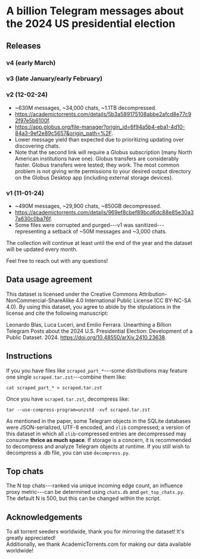 # A billion Telegram messages about the 2024 US presidential election

## Releases

### v4 (early March)

### v3 (late January/early February)

### v2 (12-02-24)
* ~630M messages, ~34,000 chats, ~1.1TB decompressed.
* https://academictorrents.com/details/5b3a589175108abbe2afcd8e77c92f97e5b6100f.
* https://app.globus.org/file-manager?origin_id=6f94a5b4-eba1-4d10-84a3-9ef2e89c5657&origin_path=%2F.
* Lower message yield than expected due to prioritizing updating over discovering chats.
* Note that the second link will require a Globus subscription (many North American institutions have one). Globus transfers are considerably faster. Globus transfers were tested; they work. The most common problem is not giving write permissions to your desired output directory on the Globus Desktop app (including external storage devices).

### v1 (11-01-24)
* ~490M messages, ~29,900 chats, ~850GB decompressed.
* https://academictorrents.com/details/969ef8cbef89bcd6dc88e85e30a37a630c0ba76f.
* Some files were corrupted and purged---v1 was sanitized---representing a setback of ~50M messages and ~3,000 chats.
  

The collection will continue at least until the end of the year and the dataset will be updated every month.

Feel free to reach out with any questions!


## Data usage agreement
This dataset is licensed under the Creative Commons Attribution-NonCommercial-ShareAlike 4.0 International Public License (CC BY-NC-SA 4.0). By using this dataset, you agree to abide by the stipulations in the license and cite the following manuscript:

Leonardo Blas, Luca Luceri, and Emilio Ferrara. Unearthing a Billion Telegram Posts about the 2024 U.S. Presidential Election: Development of a Public Dataset. 2024. https://doi.org/10.48550/arXiv.2410.23638. 

## Instructions
If you you have files like `scraped_part_*`---some distributions may feature one single `scraped.tar.zst`---combine them like:
```
cat scraped_part_* > scraped.tar.zst
```
Once you have `scraped.tar.zst`, decompress like:
```
tar --use-compress-program=unzstd -xvf scraped.tar.zst
```

As mentioned in the paper, some Telegram objects in the SQLite databases were JSON-serialized, UTF-8 encoded, and `zlib` compressed; a version of this dataset in which all `zlib`-compressed entries are decompressed may consume **thrice as much space**. If storage is a concern, it is recommended to decompress and analyze Telegram objects at runtime. If you still wish to decompress a .db file, you can use `decompress.py`.

## Top chats
The N top chats---ranked via unique incoming edge count, an influence proxy metric---can be determined using `chats.db` and `get_top_chats.py`. The default N is 500, but this can be changed within the script.

## Acknowledgements
To all torrent seeders worldwide, thank you for mirroring the dataset! It's greatly appreciated!
<br>
Additionally, we thank AcademicTorrents.com for making our data available worldwide!
